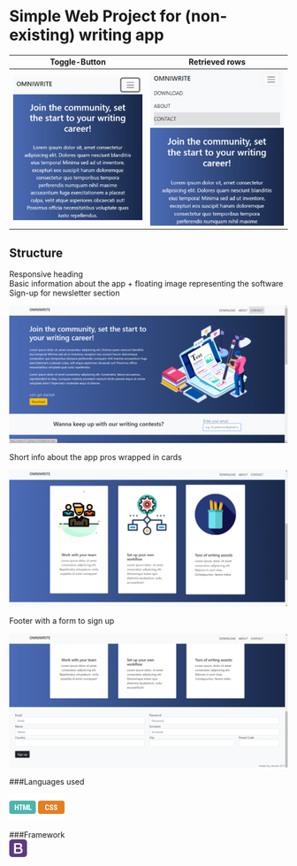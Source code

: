 # Simple Web Project for (non-existing) writing app


Toggle-Button             |  Retrieved rows
:-------------------------:|:-------------------------:
![](img/phonescreen2.PNG)  |  ![](img/phonescreen.PNG)

## Structure

Responsive heading  
Basic information about the app + floating image representing the software  
Sign-up for newsletter section

![firstsection](img/firstsection.png)

Short info about the app pros wrapped in cards

![secondsection](img/secondsection.png)

Footer with a form to sign up

![thirdsection](img/thirdsection.png)

###Languages used  

![html](img/html.png)
![css](img/css.png)

###Framework  
![bootstrap](img/bootstrap.png)
